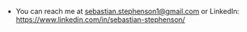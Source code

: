 - You can reach me at sebastian.stephenson1@gmail.com or LinkedIn: https://www.linkedin.com/in/sebastian-stephenson/

<!---
Sebi20/Sebi20 is a ✨ special ✨ repository because its `README.md` (this file) appears on your GitHub profile.
You can click the Preview link to take a look at your changes.
--->
